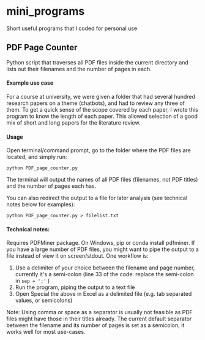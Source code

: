 # mini_programs
Short useful programs that I coded for personal use

## PDF Page Counter
Python script that traverses all PDF files inside the current directory and lists out their filenames and the number of pages in each.

#### Example use case
For a course at university, we were given a folder that had several hundred research papers on a theme (chatbots), and had to review any three of them. To get a quick sense of the scope covered by each paper, I wrote this program to know the length of each paper. This allowed selection of a good mix of short and long papers for the literature review. 

#### Usage
Open terminal/command prompt, go to the folder where the PDF files are located, and simply run:

`python PDF_page_counter.py`

The terminal will output the names of all PDF files (filenames, not PDF titles) and the number of pages each has.

You can also redirect the output to a file for later analysis (see technical notes below for examples):

`python PDF_page_counter.py > filelist.txt`


#### Technical notes:
Requires PDFMiner package. On Windows, pip or conda install pdfminer. If you have a large number of PDF files, you might want to pipe the output to a file instead of view it on screen/stdout. One workflow is:
1. Use a delimiter of your choice between the filename and page number, currently it's a semi-colon (line 33 of the code: replace the semi-colon in `sep = ';'` )
2. Run the program, piping the output to a text file 
3. Open Special the above in Excel as a delimited file (e.g. tab separated values, or semicolons)

Note: Using comma or space as a separator is usually not feasible as PDF files might have those in their titles already. The current default separator between the filename and its number of pages is set as a semicolon; it works well for most use-cases.
